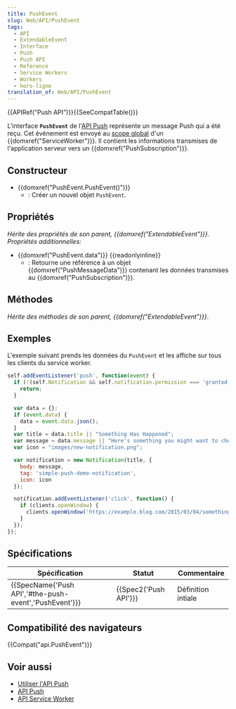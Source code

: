 ```yaml
---
title: PushEvent
slug: Web/API/PushEvent
tags:
  - API
  - ExtendableEvent
  - Interface
  - Push
  - Push API
  - Reference
  - Service Workers
  - Workers
  - hors-ligne
translation_of: Web/API/PushEvent
---
```

{{APIRef("Push API")}}{{SeeCompatTable()}}

L'interface **`PushEvent`** de l'[API Push](/en-US/docs/Web/API/Push_API) représente un message Push qui a été reçu. Cet événement est envoyé au [scope global](/fr/docs/Web/API/ServiceWorkerGlobalScope) d'un {{domxref("ServiceWorker")}}. Il contient les informations transmises de l'application serveur vers un {{domxref("PushSubscription")}}.

## Constructeur

- {{domxref("PushEvent.PushEvent()")}}
  - : Créer un nouvel objet `PushEvent`.

## Propriétés

_Hérite des propriétés de son parent, {{domxref("ExtendableEvent")}}. Propriétés additionnelles:_

- {{domxref("PushEvent.data")}} {{readonlyinline}}
  - : Retourne une référence à un objet {{domxref("PushMessageData")}} contenant les données transmises au {{domxref("PushSubscription")}}.

## Méthodes

_Hérite des méthodes de son parent, {{domxref("ExtendableEvent")}}_.

## Exemples

L'exemple suivant prends les données du `PushEvent` et les affiche sur tous les clients du service worker.

```js
self.addEventListener('push', function(event) {
  if (!(self.Notification && self.notification.permission === 'granted')) {
    return;
  }

  var data = {};
  if (event.data) {
    data = event.data.json();
  }
  var title = data.title || "Something Has Happened";
  var message = data.message || "Here's something you might want to check out.";
  var icon = "images/new-notification.png";

  var notification = new Notification(title, {
    body: message,
    tag: 'simple-push-demo-notification',
    icon: icon
  });

  notification.addEventListener('click', function() {
    if (clients.openWindow) {
      clients.openWindow('https://example.blog.com/2015/03/04/something-new.html');
    }
  });
});
```

## Spécifications

| Spécification                                                            | Statut                       | Commentaire        |
| ------------------------------------------------------------------------ | ---------------------------- | ------------------ |
| {{SpecName('Push API','#the-push-event','PushEvent')}} | {{Spec2('Push API')}} | Définition intiale |

## Compatibilité des navigateurs

{{Compat("api.PushEvent")}}

## Voir aussi

- [Utiliser l'API Push](/fr/docs/Web/API/Push_API/Using_the_Push_API)
- [API Push](/fr/docs/Web/API/Push_API)
- [API Service Worker](/fr/docs/Web/API/Service_Worker_API)
